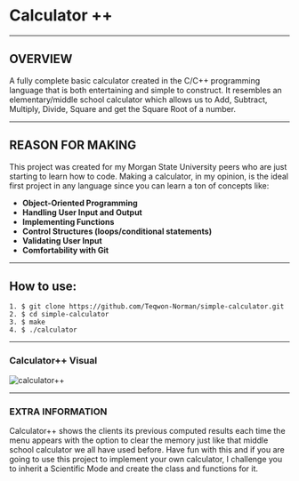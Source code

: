 # Calculator ++
***
## OVERVIEW
A fully complete basic calculator created in the C/C++ programming language that is both entertaining and simple to construct. It resembles an elementary/middle school calculator which allows us to Add, Subtract, Multiply, Divide, Square and get the Square Root of a number.
***
## REASON FOR MAKING
This project was created for my Morgan State University peers who are just starting to learn how to code. Making a calculator, in my opinion, is the ideal first project in any language since you can learn a ton of concepts like:

* **Object-Oriented Programming**
* **Handling User Input and Output**
* **Implementing Functions**
* **Control Structures (loops/conditional statements)**
* **Validating User Input**
* **Comfortability with Git**

***

## How to use:

```
1. $ git clone https://github.com/Teqwon-Norman/simple-calculator.git
2. $ cd simple-calculator
3. $ make
4. $ ./calculator
```
***

### Calculator++ Visual
![calculator++](https://user-images.githubusercontent.com/73213667/209573547-870fee4b-e600-4e25-8cbf-903c369d3d16.png)
***

### EXTRA INFORMATION
Calculator++ shows the clients its previous computed results each time the menu appears with the option to clear the memory just like that middle school calculator we all have used before. Have fun with this and if you are going to use this project to implement your own calculator, I challenge you to inherit a Scientific Mode and create the class and functions for it.

